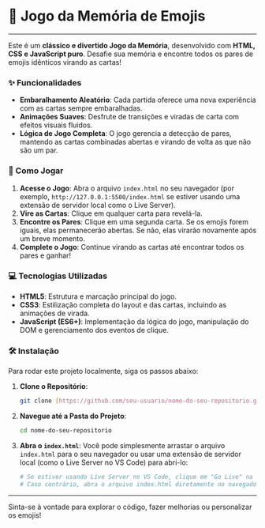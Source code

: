 # 🧠 Jogo da Memória de Emojis

---

Este é um **clássico e divertido Jogo da Memória**, desenvolvido com **HTML, CSS e JavaScript puro**. Desafie sua memória e encontre todos os pares de emojis idênticos virando as cartas!

### ✨ Funcionalidades

* **Embaralhamento Aleatório**: Cada partida oferece uma nova experiência com as cartas sempre embaralhadas.
* **Animações Suaves**: Desfrute de transições e viradas de carta com efeitos visuais fluidos.
* **Lógica de Jogo Completa**: O jogo gerencia a detecção de pares, mantendo as cartas combinadas abertas e virando de volta as que não são um par.

### 🚀 Como Jogar

1.  **Acesse o Jogo**: Abra o arquivo `index.html` no seu navegador (por exemplo, `http://127.0.0.1:5500/index.html` se estiver usando uma extensão de servidor local como o Live Server).
2.  **Vire as Cartas**: Clique em qualquer carta para revelá-la.
3.  **Encontre os Pares**: Clique em uma segunda carta. Se os emojis forem iguais, elas permanecerão abertas. Se não, elas virarão novamente após um breve momento.
4.  **Complete o Jogo**: Continue virando as cartas até encontrar todos os pares e ganhar!

### 💻 Tecnologias Utilizadas

* **HTML5**: Estrutura e marcação principal do jogo.
* **CSS3**: Estilização completa do layout e das cartas, incluindo as animações de virada.
* **JavaScript (ES6+)**: Implementação da lógica do jogo, manipulação do DOM e gerenciamento dos eventos de clique.

### 🛠️ Instalação 

Para rodar este projeto localmente, siga os passos abaixo:

1.  **Clone o Repositório**:
    ```bash
    git clone [https://github.com/seu-usuario/nome-do-seu-repositorio.git](https://github.com/seu-usuario/nome-do-seu-repositorio.git)
    ```
2.  **Navegue até a Pasta do Projeto**:
    ```bash
    cd nome-do-seu-repositorio
    ```
3.  **Abra o `index.html`**: Você pode simplesmente arrastar o arquivo `index.html` para o seu navegador ou usar uma extensão de servidor local (como o Live Server no VS Code) para abri-lo:
    ```bash
    # Se estiver usando Live Server no VS Code, clique em "Go Live" na barra de status.
    # Caso contrário, abra o arquivo index.html diretamente no navegador.
    ```

---

Sinta-se à vontade para explorar o código, fazer melhorias ou personalizar os emojis!
